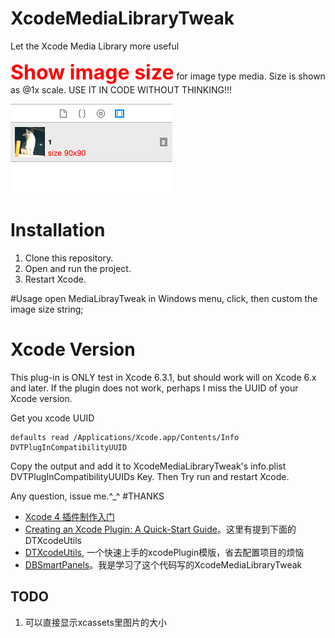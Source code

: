 # XcodeMediaLibraryTweak
Let the Xcode Media Library more useful

<font color=red size=6>**Show image size**</font> for image type media. Size is shown as @1x scale. USE IT IN CODE WITHOUT THINKING!!!

![image](helpImage.png)

# Installation
1. Clone this repository.
2. Open and run the project.
3. Restart Xcode.

#Usage
open MediaLibrayTweak in Windows menu, click, then custom the image size string;

# Xcode Version
This plug-in is ONLY test in Xcode 6.3.1, but should work will on Xcode 6.x and later. If the plugin does not work, perhaps I miss the UUID of your Xcode version.

Get you xcode UUID
```
defaults read /Applications/Xcode.app/Contents/Info DVTPlugInCompatibilityUUID
```

Copy the output and add it to XcodeMediaLibraryTweak's info.plist DVTPlugInCompatibilityUUIDs Key. Then Try run and restart Xcode.

Any question, issue me.^_^
#THANKS

* [Xcode 4 插件制作入门](http://www.onevcat.com/2013/02/xcode-plugin/)
* [Creating an Xcode Plugin: A Quick-Start Guide](http://www.overacker.me/blog/2015/01/25/creating-an-xcode-plugin)。这里有提到下面的DTXcodeUtils
* [DTXcodeUtils](https://github.com/thurn/DTXcodeUtils), 一个快速上手的xcodePlugin模版，省去配置项目的烦恼
* [DBSmartPanels](https://github.com/chaingarden/DBSmartPanels)。我是学习了这个代码写的XcodeMediaLibraryTweak

## TODO
1. 可以直接显示xcassets里图片的大小
